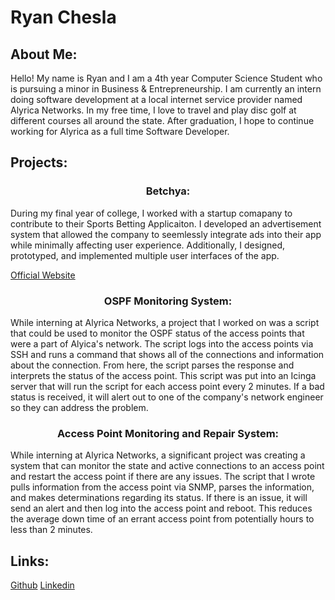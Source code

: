 <h1>Ryan Chesla</h1>
<h2>
  About Me:
</h2>
<p>
  Hello! My name is Ryan and I am a 4th year Computer Science Student who is pursuing a minor in Business & Entrepreneurship. I am currently an intern doing software development at a local internet service provider named Alyrica Networks. In my free time, I love to travel and play disc golf at different courses all around the state. After graduation, I hope to continue working for Alyrica as a full time Software Developer.
</p>
<h2>
  Projects:
</h2>
<h3
  style="text-align: center;">
  Betchya:
</h3>
<p>
  During my final year of college, I worked with a startup comapany to contribute to their Sports Betting Applicaiton. I developed an advertisement system that allowed the company to seemlessly integrate ads into their app while minimally affecting user experience. Additionally, I designed, prototyped, and implemented multiple user interfaces of the app.
</p>

<a href="https://www.betchya.io" style="text-align: center;">Official Website</a>
<h3
  style="text-align: center;">
  OSPF Monitoring System:
</h3>
<p>
  While interning at Alyrica Networks, a project that I worked on was a script that could be used to monitor the OSPF status of the access points that were a part of Alyica's network. The script logs into the access points via SSH and runs a command that shows all of the connections and information about the connection. From here, the script parses the response and interprets the status of the access point. This script was put into an Icinga server that will run the script for each access point every 2 minutes. If a bad status is received, it will alert out to one of the company's network engineer so they can address the problem.
</p>
<h3
  style="text-align: center;">
  Access Point Monitoring and Repair System:
</h3>
<p>
  While interning at Alyrica Networks, a significant project was creating a system that can monitor the state and active connections to an access point and restart the access point if there are any issues. The script that I wrote pulls information from the access point via SNMP, parses the information, and makes determinations regarding its status. If there is an issue, it will send an alert and then log into the access point and reboot. This reduces the average down time of an errant access point from potentially hours to less than 2 minutes. 
</p>
<h2>
  Links:
</h2>
<a href="https://github.com/cheslar">Github</a>
<a href="https://www.linkedin.com/in/cheslar/">Linkedin</a>
